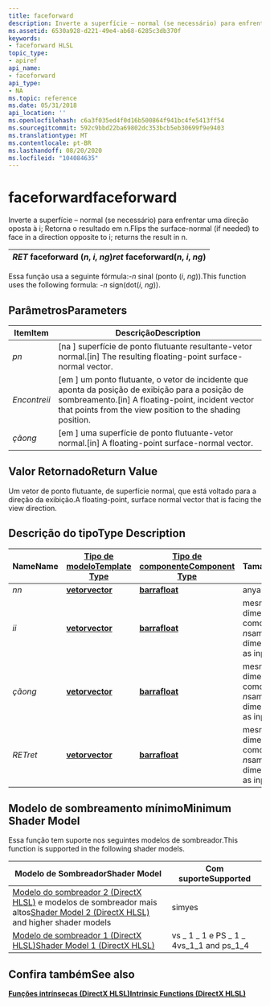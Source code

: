 ```yaml
---
title: faceforward
description: Inverte a superfície – normal (se necessário) para enfrentar uma direção oposta à i; Retorna o resultado em n.
ms.assetid: 6530a928-d221-49e4-ab68-6285c3db370f
keywords:
- faceforward HLSL
topic_type:
- apiref
api_name:
- faceforward
api_type:
- NA
ms.topic: reference
ms.date: 05/31/2018
api_location: ''
ms.openlocfilehash: c6a3f035ed4f0d16b500864f941bc4fe5413ff54
ms.sourcegitcommit: 592c9bbd22ba69802dc353bcb5eb30699f9e9403
ms.translationtype: MT
ms.contentlocale: pt-BR
ms.lasthandoff: 08/20/2020
ms.locfileid: "104084635"
---
```

# <a name="faceforward"></a><span data-ttu-id="4a638-104">faceforward</span><span class="sxs-lookup"><span data-stu-id="4a638-104">faceforward</span></span>

<span data-ttu-id="4a638-105">Inverte a superfície – normal (se necessário) para enfrentar uma direção oposta à i; Retorna o resultado em n.</span><span class="sxs-lookup"><span data-stu-id="4a638-105">Flips the surface-normal (if needed) to face in a direction opposite to i; returns the result in n.</span></span>



| <span data-ttu-id="4a638-106">*RET* faceforward (*n*, *i*, *ng*)</span><span class="sxs-lookup"><span data-stu-id="4a638-106">*ret* faceforward(*n*, *i*, *ng*)</span></span> |
|-----------------------------------|



 

<span data-ttu-id="4a638-107">Essa função usa a seguinte fórmula:-*n*  sinal (ponto (*i*, *ng*)).</span><span class="sxs-lookup"><span data-stu-id="4a638-107">This function uses the following formula: -*n*  sign(dot(*i*, *ng*)).</span></span>

## <a name="parameters"></a><span data-ttu-id="4a638-108">Parâmetros</span><span class="sxs-lookup"><span data-stu-id="4a638-108">Parameters</span></span>



| <span data-ttu-id="4a638-109">Item</span><span class="sxs-lookup"><span data-stu-id="4a638-109">Item</span></span>                                                      | <span data-ttu-id="4a638-110">Descrição</span><span class="sxs-lookup"><span data-stu-id="4a638-110">Description</span></span>                                                                                                     |
|-----------------------------------------------------------|-----------------------------------------------------------------------------------------------------------------|
| <span data-ttu-id="4a638-111"><span id="n"></span><span id="N"></span>*p*</span><span class="sxs-lookup"><span data-stu-id="4a638-111"><span id="n"></span><span id="N"></span>*n*</span></span><br/>    | <span data-ttu-id="4a638-112">\[na \] superfície de ponto flutuante resultante-vetor normal.</span><span class="sxs-lookup"><span data-stu-id="4a638-112">\[in\] The resulting floating-point surface-normal vector.</span></span><br/>                                           |
| <span data-ttu-id="4a638-113"><span id="i"></span><span id="I"></span>*Encontrei*</span><span class="sxs-lookup"><span data-stu-id="4a638-113"><span id="i"></span><span id="I"></span>*i*</span></span><br/>    | <span data-ttu-id="4a638-114">\[em \] um ponto flutuante, o vetor de incidente que aponta da posição de exibição para a posição de sombreamento.</span><span class="sxs-lookup"><span data-stu-id="4a638-114">\[in\] A floating-point, incident vector that points from the view position to the shading position.</span></span><br/> |
| <span data-ttu-id="4a638-115"><span id="ng"></span><span id="NG"></span>*ção*</span><span class="sxs-lookup"><span data-stu-id="4a638-115"><span id="ng"></span><span id="NG"></span>*ng*</span></span><br/> | <span data-ttu-id="4a638-116">\[em \] uma superfície de ponto flutuante-vetor normal.</span><span class="sxs-lookup"><span data-stu-id="4a638-116">\[in\] A floating-point surface-normal vector.</span></span><br/>                                                       |



 

## <a name="return-value"></a><span data-ttu-id="4a638-117">Valor Retornado</span><span class="sxs-lookup"><span data-stu-id="4a638-117">Return Value</span></span>

<span data-ttu-id="4a638-118">Um vetor de ponto flutuante, de superfície normal, que está voltado para a direção da exibição.</span><span class="sxs-lookup"><span data-stu-id="4a638-118">A floating-point, surface normal vector that is facing the view direction.</span></span>

## <a name="type-description"></a><span data-ttu-id="4a638-119">Descrição do tipo</span><span class="sxs-lookup"><span data-stu-id="4a638-119">Type Description</span></span>



| <span data-ttu-id="4a638-120">Name</span><span class="sxs-lookup"><span data-stu-id="4a638-120">Name</span></span>  | [<span data-ttu-id="4a638-121">**Tipo de modelo**</span><span class="sxs-lookup"><span data-stu-id="4a638-121">**Template Type**</span></span>](dx-graphics-hlsl-intrinsic-functions.md)                       | [<span data-ttu-id="4a638-122">**Tipo de componente**</span><span class="sxs-lookup"><span data-stu-id="4a638-122">**Component Type**</span></span>](dx-graphics-hlsl-intrinsic-functions.md) | <span data-ttu-id="4a638-123">Tamanho</span><span class="sxs-lookup"><span data-stu-id="4a638-123">Size</span></span>                           |
|-------|-------------------------------------------------------------------------------------|----------------------------------------------------------------|--------------------------------|
| <span data-ttu-id="4a638-124">*n*</span><span class="sxs-lookup"><span data-stu-id="4a638-124">*n*</span></span>   | [<span data-ttu-id="4a638-125">**vetor**</span><span class="sxs-lookup"><span data-stu-id="4a638-125">**vector**</span></span>](dx-graphics-hlsl-intrinsic-functions.md) | [<span data-ttu-id="4a638-126">**barra**</span><span class="sxs-lookup"><span data-stu-id="4a638-126">**float**</span></span>](/windows/desktop/WinProg/windows-data-types)                        | <span data-ttu-id="4a638-127">any</span><span class="sxs-lookup"><span data-stu-id="4a638-127">any</span></span>                            |
| <span data-ttu-id="4a638-128">*i*</span><span class="sxs-lookup"><span data-stu-id="4a638-128">*i*</span></span>   | [<span data-ttu-id="4a638-129">**vetor**</span><span class="sxs-lookup"><span data-stu-id="4a638-129">**vector**</span></span>](dx-graphics-hlsl-intrinsic-functions.md) | [<span data-ttu-id="4a638-130">**barra**</span><span class="sxs-lookup"><span data-stu-id="4a638-130">**float**</span></span>](/windows/desktop/WinProg/windows-data-types)                        | <span data-ttu-id="4a638-131">mesma dimensão (s) como entrada *n*</span><span class="sxs-lookup"><span data-stu-id="4a638-131">same dimension(s) as input *n*</span></span> |
| <span data-ttu-id="4a638-132">*ção*</span><span class="sxs-lookup"><span data-stu-id="4a638-132">*ng*</span></span>  | [<span data-ttu-id="4a638-133">**vetor**</span><span class="sxs-lookup"><span data-stu-id="4a638-133">**vector**</span></span>](dx-graphics-hlsl-intrinsic-functions.md) | [<span data-ttu-id="4a638-134">**barra**</span><span class="sxs-lookup"><span data-stu-id="4a638-134">**float**</span></span>](/windows/desktop/WinProg/windows-data-types)                        | <span data-ttu-id="4a638-135">mesmas dimensões como entrada *n*</span><span class="sxs-lookup"><span data-stu-id="4a638-135">same dimensions as input *n*</span></span>   |
| <span data-ttu-id="4a638-136">*RET*</span><span class="sxs-lookup"><span data-stu-id="4a638-136">*ret*</span></span> | [<span data-ttu-id="4a638-137">**vetor**</span><span class="sxs-lookup"><span data-stu-id="4a638-137">**vector**</span></span>](dx-graphics-hlsl-intrinsic-functions.md) | [<span data-ttu-id="4a638-138">**barra**</span><span class="sxs-lookup"><span data-stu-id="4a638-138">**float**</span></span>](/windows/desktop/WinProg/windows-data-types)                        | <span data-ttu-id="4a638-139">mesmas dimensões como entrada *n*</span><span class="sxs-lookup"><span data-stu-id="4a638-139">same dimensions as input *n*</span></span>   |



 

## <a name="minimum-shader-model"></a><span data-ttu-id="4a638-140">Modelo de sombreamento mínimo</span><span class="sxs-lookup"><span data-stu-id="4a638-140">Minimum Shader Model</span></span>

<span data-ttu-id="4a638-141">Essa função tem suporte nos seguintes modelos de sombreador.</span><span class="sxs-lookup"><span data-stu-id="4a638-141">This function is supported in the following shader models.</span></span>



| <span data-ttu-id="4a638-142">Modelo de Sombreador</span><span class="sxs-lookup"><span data-stu-id="4a638-142">Shader Model</span></span>                                                                       | <span data-ttu-id="4a638-143">Com suporte</span><span class="sxs-lookup"><span data-stu-id="4a638-143">Supported</span></span>             |
|------------------------------------------------------------------------------------|-----------------------|
| <span data-ttu-id="4a638-144">[Modelo do sombreador 2 (DirectX HLSL)](dx-graphics-hlsl-sm2.md) e modelos de sombreador mais altos</span><span class="sxs-lookup"><span data-stu-id="4a638-144">[Shader Model 2 (DirectX HLSL)](dx-graphics-hlsl-sm2.md) and higher shader models</span></span> | <span data-ttu-id="4a638-145">sim</span><span class="sxs-lookup"><span data-stu-id="4a638-145">yes</span></span>                   |
| [<span data-ttu-id="4a638-146">Modelo de sombreador 1 (DirectX HLSL)</span><span class="sxs-lookup"><span data-stu-id="4a638-146">Shader Model 1 (DirectX HLSL)</span></span>](dx-graphics-hlsl-sm1.md)                          | <span data-ttu-id="4a638-147">vs \_ 1 \_ 1 e PS \_ 1 \_ 4</span><span class="sxs-lookup"><span data-stu-id="4a638-147">vs\_1\_1 and ps\_1\_4</span></span> |



 

## <a name="see-also"></a><span data-ttu-id="4a638-148">Confira também</span><span class="sxs-lookup"><span data-stu-id="4a638-148">See also</span></span>

<dl> <dt>

[<span data-ttu-id="4a638-149">**Funções intrínsecas (DirectX HLSL)**</span><span class="sxs-lookup"><span data-stu-id="4a638-149">**Intrinsic Functions (DirectX HLSL)**</span></span>](dx-graphics-hlsl-intrinsic-functions.md)
</dt> </dl>

 


